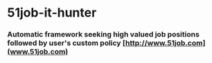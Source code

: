 # 51job-it-hunter
### Automatic framework seeking high valued job positions followed by user's custom policy [http://www.51job.com](www.51job.com) 

